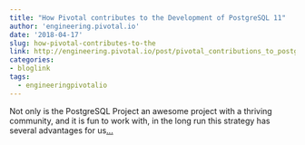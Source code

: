 ```yaml
---
title: "How Pivotal contributes to the Development of PostgreSQL 11"
author: 'engineering.pivotal.io'
date: '2018-04-17'
slug: how-pivotal-contributes-to-the
link: http://engineering.pivotal.io/post/pivotal_contributions_to_postgresql_11/
categories:
- bloglink
tags:
  - engineeringpivotalio
---
```


Not only is the PostgreSQL Project an awesome project with a thriving community, and it is fun to work with, in the long run this strategy has several advantages for us[... <i class="fas fa-external-link-alt"></i>](http://engineering.pivotal.io/post/pivotal_contributions_to_postgresql_11/)

